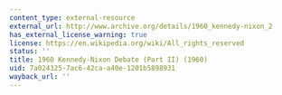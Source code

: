 ```yaml
---
content_type: external-resource
external_url: http://www.archive.org/details/1960_kennedy-nixon_2
has_external_license_warning: true
license: https://en.wikipedia.org/wiki/All_rights_reserved
status: ''
title: 1960 Kennedy-Nixon Debate (Part II) (1960)
uid: 7a024325-7ac6-42ca-a40e-1201b5898931
wayback_url: ''
---
```

